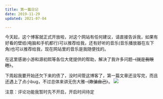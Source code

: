 ```yaml
---
title: 第一篇日记
date: 2019-11-29
updated: 2021-07-04

---
```


今天起，这个博客就正式开放啦，对这个网站有任何建议，请直接告诉我，如果有好看的壁纸(电脑和手机都行)可以推荐给我，还有好听的音乐(音乐播放器在左下角)也可以推荐给我，现在网站里的音乐是我随便找的。

在这里感谢小游和源初熙等各位大佬提供的帮助，解决了我许多问题<span style="text-decoration: line-through;">（就是我眼瞎）</span>。

下周起我要开始还欠下来的债了，没时间管这博客了，第一篇文章还没写完，而且还遇上了点小bug，不过总体来讲无伤大雅<span style="text-decoration: line-through;">（欺骗自己）</span>。
<img class="comment-img" src="https://blueflame.org.cn/assets/images/smilies/bilibili/52.png">

注意：评论功能我暂时先不开启，开启时间待定

